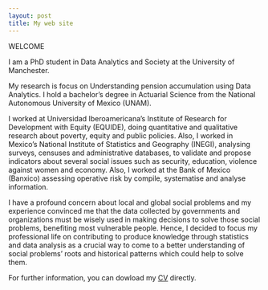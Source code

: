 ```yaml
---
layout: post
title: My web site
---
```

WELCOME

I am a PhD student in Data Analytics and Society at the University of Manchester. 

My research is focus on Understanding pension accumulation using Data Analytics. I hold a bachelor’s degree in Actuarial Science from the National Autonomous University of Mexico (UNAM). 

I worked at Universidad Iberoamericana’s Institute of Research for Development with Equity (EQUIDE), doing quantitative and qualitative research about poverty, equity and public policies. Also, I worked in Mexico’s National Institute of Statistics and Geography (INEGI), analysing surveys, censuses and administrative databases, to validate and propose indicators about several social issues such as security, education, violence against women and economy. Also, I worked at the Bank of Mexico (Banxico) assessing operative risk by compile, systematise and analyse information. 

I have a profound concern about local and global social problems and my experience convinced me that the data collected by governments and organizations must be wisely used in making decisions to solve those social problems, benefiting most vulnerable people. Hence, I decided to focus my professional life on contributing to produce knowledge through statistics and data analysis as a crucial way to come to a better understanding of social problems’ roots and historical patterns which could help to solve them.

For further information, you can dowload my [CV](/assets/CV.pdf) directly.

